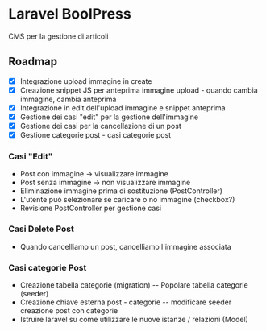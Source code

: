 # Laravel BoolPress

CMS per la gestione di articoli

## Roadmap

- [x] Integrazione upload immagine in create
- [x] Creazione snippet JS per anteprima immagine upload - quando cambia immagine, cambia anteprima
- [x] Integrazione in edit dell'upload immagine e snippet anteprima
- [x] Gestione dei casi "edit" per la gestione dell'immagine
- [x] Gestione dei casi per la cancellazione di un post
- [x] Gestione categorie post - casi categorie post

### Casi "Edit"

- Post con immagine -> visualizzare immagine
- Post senza immagine -> non visualizzare immagine
- Eliminazione immagine prima di sostituzione (PostController)
- L'utente può selezionare se caricare o no immagine (checkbox?)
- Revisione PostController per gestione casi

### Casi Delete Post
- Quando cancelliamo un post, cancelliamo l'immagine associata


### Casi categorie Post
- Creazione tabella categorie (migration)
-- Popolare tabella categorie (seeder)
- Creazione chiave esterna post - categorie
-- modificare seeder creazione post con categorie
- Istruire laravel su come utilizzare le nuove istanze / relazioni (Model)


